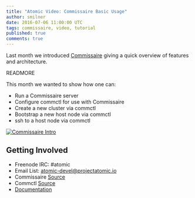 ```yaml
---
title: "Atomic Video: Commissaire Basic Usage"
author: smilner
date: 2016-07-06 11:00:00 UTC
tags: commissaire, video, tutorial
published: true
comments: true
---
```

Last month we introduced [Commissaire](http://www.projectatomic.io/blog/2016/05/introducing_commissaire/)
giving a quick overview of features and architecture.

READMORE

This month we wanted to show how one can:

* Run a Commissaire server
* Configure commctl for use with Commissaire
* Create a new cluster via commctl
* Bootstrap a new host node via commctl
* ssh to a host node via commctl

[![Commissaire Intro](http://img.youtube.com/vi/-hj4rcv3tbo/0.jpg)](https://www.youtube.com/watch?v=-hj4rcv3tbo)

## Getting Involved

* Freenode IRC: #atomic
* Email List: atomic-devel@projectatomic.io
* Commissaire [Source](https://github.com/projectatomic/commissaire)
* Commctl [Source](https://github.com/projectatomic/commctl)
* [Documentation](http://commissaire.readthedocs.io/en/latest/)
